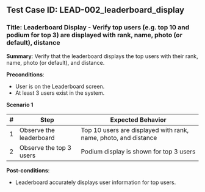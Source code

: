 ## Test Case ID: LEAD-002_leaderboard_display
### Title: Leaderboard Display - Verify top users (e.g. top 10 and podium for top 3) are displayed with rank, name, photo (or default), distance

**Summary**: Verify that the leaderboard displays the top users with their rank, name, photo (or default), and distance.

**Preconditions**: 
- User is on the Leaderboard screen.
- At least 3 users exist in the system.

**Scenario 1**

| # | Step                                      | Expected Behavior                                       |
|---|-------------------------------------------|--------------------------------------------------------|
| 1 | Observe the leaderboard                   | Top 10 users are displayed with rank, name, photo, and distance |
| 2 | Observe the top 3 users                   | Podium display is shown for top 3 users                |

**Post-conditions**:
- Leaderboard accurately displays user information for top users.
